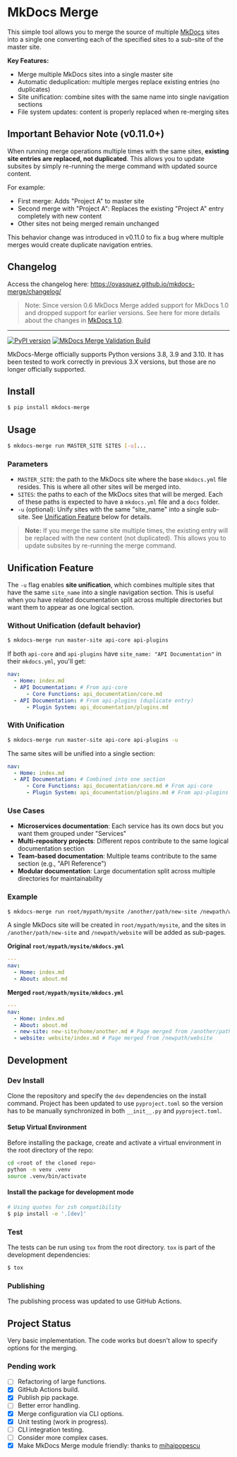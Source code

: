 # MkDocs Merge

This simple tool allows you to merge the source of multiple [MkDocs](http://www.mkdocs.org/) sites
into a single one converting each of the specified sites to a sub-site of the master site.

**Key Features:**

- Merge multiple MkDocs sites into a single master site
- Automatic deduplication: multiple merges replace existing entries (no duplicates)
- Site unification: combine sites with the same name into single navigation sections
- File system updates: content is properly replaced when re-merging sites

## Important Behavior Note (v0.11.0+)

When running merge operations multiple times with the same sites, **existing site entries are replaced, not duplicated**. This allows you to update subsites by simply re-running the merge command with updated source content.

For example:

- First merge: Adds "Project A" to master site
- Second merge with "Project A": Replaces the existing "Project A" entry completely with new content
- Other sites not being merged remain unchanged

This behavior change was introduced in v0.11.0 to fix a bug where multiple merges would create duplicate navigation entries.

## Changelog

Access the changelog here: https://ovasquez.github.io/mkdocs-merge/changelog/

> Note: Since version 0.6 MkDocs Merge added support for MkDocs 1.0 and dropped
> support for earlier versions.
> See here for more details about the changes in [MkDocs 1.0](https://www.mkdocs.org/about/release-notes/#version-10-2018-08-03).

---

[![PyPI version](https://img.shields.io/pypi/v/mkdocs-merge.svg)](https://pypi.python.org/pypi/mkdocs-merge)
[![MkDocs Merge Validation Build](https://github.com/ovasquez/mkdocs-merge/actions/workflows/build.yml/badge.svg)](https://github.com/ovasquez/mkdocs-merge/actions/workflows/build.yml)

MkDocs-Merge officially supports Python versions 3.8, 3.9 and 3.10. It has been tested to work correctly in previous 3.X versions, but those are no longer officially supported.

## Install

```bash
$ pip install mkdocs-merge
```

## Usage

```bash
$ mkdocs-merge run MASTER_SITE SITES [-u]...
```

### Parameters

- `MASTER_SITE`: the path to the MkDocs site where the base `mkdocs.yml` file resides. This is where all other sites
  will be merged into.
- `SITES`: the paths to each of the MkDocs sites that will be merged. Each of these paths is expected to have a
  `mkdocs.yml` file and a `docs` folder.
- `-u` (optional): Unify sites with the same "site_name" into a single sub-site. See [Unification Feature](#unification-feature) below for details.

> **Note:** If you merge the same site multiple times, the existing entry will be replaced with the new content (not duplicated). This allows you to update subsites by re-running the merge command.

## Unification Feature

The `-u` flag enables **site unification**, which combines multiple sites that have the same `site_name` into a single navigation section. This is useful when you have related documentation split across multiple directories but want them to appear as one logical section.

### Without Unification (default behavior)

```bash
$ mkdocs-merge run master-site api-core api-plugins
```

If both `api-core` and `api-plugins` have `site_name: "API Documentation"` in their `mkdocs.yml`, you'll get:

```yaml
nav:
  - Home: index.md
  - API Documentation: # From api-core
      - Core Functions: api_documentation/core.md
  - API Documentation: # From api-plugins (duplicate entry)
      - Plugin System: api_documentation/plugins.md
```

### With Unification

```bash
$ mkdocs-merge run master-site api-core api-plugins -u
```

The same sites will be unified into a single section:

```yaml
nav:
  - Home: index.md
  - API Documentation: # Combined into one section
      - Core Functions: api_documentation/core.md # From api-core
      - Plugin System: api_documentation/plugins.md # From api-plugins
```

### Use Cases

- **Microservices documentation**: Each service has its own docs but you want them grouped under "Services"
- **Multi-repository projects**: Different repos contribute to the same logical documentation section
- **Team-based documentation**: Multiple teams contribute to the same section (e.g., "API Reference")
- **Modular documentation**: Large documentation split across multiple directories for maintainability

### Example

```bash
$ mkdocs-merge run root/mypath/mysite /another/path/new-site /newpath/website
```

A single MkDocs site will be created in `root/mypath/mysite`, and the sites in
`/another/path/new-site` and `/newpath/website` will be added as sub-pages.

**Original `root/mypath/mysite/mkdocs.yml`**

```yaml
---
nav:
  - Home: index.md
  - About: about.md
```

**Merged `root/mypath/mysite/mkdocs.yml`**

```yaml
---
nav:
  - Home: index.md
  - About: about.md
  - new-site: new-site/home/another.md # Page merged from /another/path/new-site
  - website: website/index.md # Page merged from /newpath/website
```

## Development

### Dev Install

Clone the repository and specify the `dev` dependencies on the install command.
Project has been updated to use `pyproject.toml` so the version has to be manually synchronized in both `__init__.py` and `pyproject.toml`.

#### Setup Virtual Environment

Before installing the package, create and activate a virtual environment in the root directory of the repo:

```bash
cd <root of the cloned repo>
python -m venv .venv
source .venv/bin/activate
```

#### Install the package for development mode

```bash
# Using quotes for zsh compatibility
$ pip install -e '.[dev]'
```

### Test

The tests can be run using `tox` from the root directory. `tox` is part of the development dependencies:

```bash
$ tox
```

### Publishing

The publishing process was updated to use GitHub Actions.

## Project Status

Very basic implementation. The code works but doesn't allow to specify options for the merging.

### Pending work

- [ ] Refactoring of large functions.
- [x] GitHub Actions build.
- [x] Publish pip package.
- [ ] Better error handling.
- [x] Merge configuration via CLI options.
- [x] Unit testing (work in progress).
- [ ] CLI integration testing.
- [ ] Consider more complex cases.
- [x] Make MkDocs Merge module friendly: thanks to [mihaipopescu](https://github.com/mihaipopescu)
